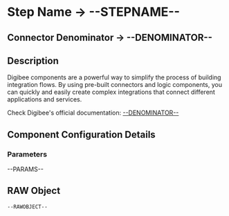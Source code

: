 # Step Name -> --STEPNAME--
## Connector Denominator -> --DENOMINATOR--

## Description

Digibee components are a powerful way to simplify the process of building integration flows. By using pre-built connectors and logic components, you can quickly and easily create complex integrations that connect different applications and services.

Check Digibee's official documentation: [--DENOMINATOR--](https://docs.digibee.com/documentation "Digibee documentation")

## Component Configuration Details
### Parameters

--PARAMS--

## RAW Object

```
--RAWOBJECT--
```
